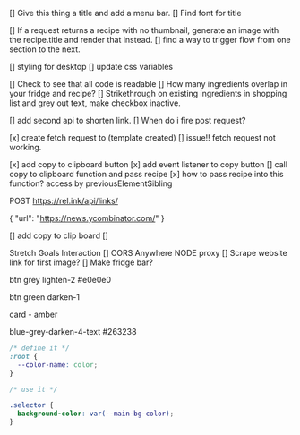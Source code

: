 
        
[] Give this thing a title and add a menu bar.
[] Find font for title

[] If a request returns a recipe with no thumbnail, generate an image with the recipe.title and render that instead.
[] find a way to trigger flow from one section to the next.

[] styling for desktop
[] update css variables





[] Check to see that all code is readable
[] How many ingredients overlap in your fridge and recipe?
[] Strikethrough on existing ingredients in shopping list and grey out text, make checkbox inactive.


[] add second api to shorten link.
[] When do i fire post request?

[x] create fetch request to (template created)
  [] issue!! fetch request not working.

[x] add copy to clipboard button
[x] add event listener to copy button
[] call copy to clipboard function and pass recipe
  [x] how to pass recipe into this function? access by previousElementSibling

POST https://rel.ink/api/links/

{
  "url": "https://news.ycombinator.com/"
}
      
[] add copy to clip board
[] 

Stretch Goals
Interaction
[] CORS Anywhere NODE proxy
[] Scrape website link for first image?
[] Make fridge bar?




btn grey lighten-2 #e0e0e0

btn green darken-1

card - amber

blue-grey-darken-4-text #263238

```css
/* define it */
:root {
  --color-name: color;
}

/* use it */

.selector {
  background-color: var(--main-bg-color);
}

```

